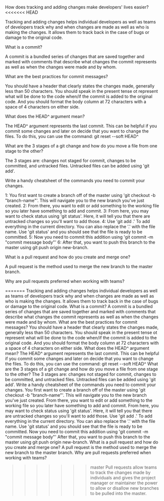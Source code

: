 How does tracking and adding changes make developers' lives easier?
<<<<<<< HEAD

Tracking and adding changes helps individual developers as well as teams of developers track why and when changes are made as well as who is making the changes.  It allows them to track back in the case of bugs or damage to the original code.

What is a commit?

A commit is a bundled series of changes that are saved together and marked with comments that describe what changes the commit represents as well as when the changes were made and by whom.

What are the best practices for commit messages?

You should have a header that clearly states the changes made, generally less than 50 characters.  You should speak in the present tense ot represent what will be done to the code when/if the commit is added to the original code.  And you should format the body column at 72 characters with a space of 4 characters on either side.

What does the HEAD^ argument mean?

The HEAD^ argument represents the last commit.  This can be helpful if you commit some changes and later on decide that you want to change the files.  To do this, you can use the command: git reset --soft HEAD^

What are the 3 stages of a git change and how do you move a file from one stage to the other?

The 3 stages are: changes not staged for commit, changes to be committed, and untracked files.  Untracked files can be added using 'git add'.

Write a handy cheatsheet of the commands you need to commit your changes.

1: You first want to create a branch off of the master using 'git checkout -b "branch-name"'.  This will navigate you to the new branch you've just created.
2: From there, you want to edit or add something to the working file so you later have something to add and commit.
3: From here, you may want to check status using 'git status'.  Here, it will tell you that there are untracked changes so you'll want to add those.
4: Use 'git add .' To add everything in the current directory.  You can also replace the '.' with the file name.  Use 'git status' and you should see that the file is ready to be committed.
5: Now you need to commit this addition using 'git commit -m "commit message body"'
6: After that, you want to push this branch to the master using git push origin new-branch.

What is a pull request and how do you create and merge one?

A pull request is the method used to merge the new branch to the master branch.

Why are pull requests preferred when working with teams?

=======
Tracking and adding changes helps individual developers as well as teams of developers track why and when changes are made as well as who is making the changes.  It allows them to track back in the case of bugs or damage to the original code.
What is a commit?
A commit is a bundled series of changes that are saved together and marked with comments that describe what changes the commit represents as well as when the changes were made and by whom.
What are the best practices for commit messages?
You should have a header that clearly states the changes made, generally less than 50 characters.  You should speak in the present tense ot represent what will be done to the code when/if the commit is added to the original code.  And you should format the body column at 72 characters with a space of 4 characters on either side.
What does the HEAD^ argument mean?
The HEAD^ argument represents the last commit.  This can be helpful if you commit some changes and later on decide that you want to change the files.  To do this, you can use the command: git reset --soft HEAD^
What are the 3 stages of a git change and how do you move a file from one stage to the other?
The 3 stages are: changes not staged for commit, changes to be committed, and untracked files.  Untracked files can be added using 'git add'.
Write a handy cheatsheet of the commands you need to commit your changes.
You first want to create a branch off of the master using 'git checkout -b "branch-name"'.  This will navigate you to the new branch you've just created.  From there, you want to edit or add something to the working file so you later have something to add and commit.  From here, you may want to check status using 'git status'.  Here, it will tell you that there are untracked changes so you'll want to add those.  Use 'git add .' To add everything in the current directory.  You can also replace the '.' with the file name.  Use 'git status' and you should see that the file is ready to be committed.  Now you need to commit this addition using 'git commit -m "commit message body"'  After that, you want to push this branch to the master using git push origin new-branch.
What is a pull request and how do you create and merge one?
A pull request is the method used to merge the new branch to the master branch.
Why are pull requests preferred when working with teams?
>>>>>>> master
Pull requests allow teams to track the changes made by individuals and gives the project manager or maintainer the power to allow or disallow new branches to be pulled into the master.